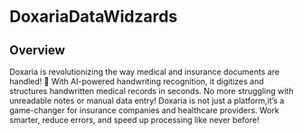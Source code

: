# DoxariaDataWidzards
## Overview
Doxaria is revolutionizing the way medical and insurance documents are handled! 🚀 With AI-powered handwriting recognition, it digitizes and structures handwritten medical records in seconds. No more struggling with unreadable notes or manual data entry!
Doxaria is not just a platform,it’s a game-changer for insurance companies and healthcare providers. Work smarter, reduce errors, and speed up processing like never before! 
